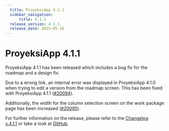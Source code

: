 ```yaml
---
  title: ProyeksiApp 4.1.1
  sidebar_navigation:
      title: 4.1.1
  release_version: 4.1.1
  release_date: 2015-05-26
---
```



# ProyeksiApp 4.1.1

ProyeksiApp 4.1.1 has been released which includes a bug fix for the
roadmap and a design fix.

Due to a wrong link, an internal error was displayed in ProyeksiApp
4.1.0 when trying to edit a version from the roadmap screen. This has
been fixed with ProyeksiApp 4.1.1
([\#20094](https://community.proyeksi.id/work_packages/20094)).

Additionally, the width for the column selection screen on the work
package page has been increased
([\#20095](https://community.proyeksi.id/work_packages/20095)).

For further information on the release, please refer to the [Changelog
v.4.1.1](https://community.proyeksi.id/versions/714 "Changelog v.4.0.10") or
take a look at
[GitHub](https://github.com/opf/proyeksiapp/tree/v4.1.1 "GitHub").


